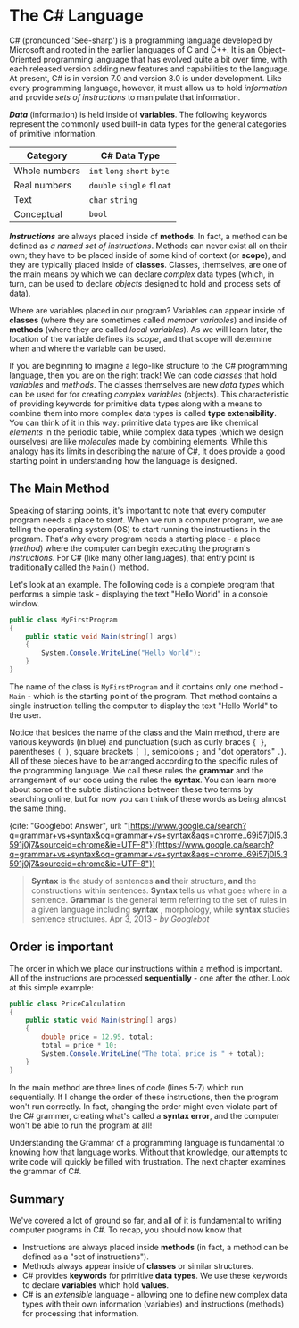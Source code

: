 # The C# Language

C# (pronounced 'See-sharp') is a programming language developed by Microsoft and rooted in the earlier languages of C and C++. It is an Object-Oriented programming language that has evolved quite a bit over time, with each released version adding new features and capabilities to the language. At present, C# is in version 7.0 and version 8.0 is under development. Like every programming language, however, it must allow us to hold _information_ and provide _sets of instructions_ to manipulate that information.

_**Data**_ (information) is held inside of **variables**. The following keywords represent the commonly used built-in data types for the general categories of primitive information.

| Category | C# Data Type |
| --- | --- |
| Whole numbers | `int` `long` `short` `byte` |
| Real numbers | `double` `single` `float` |
| Text | `char` `string` |
| Conceptual | `bool` |

_**Instructions**_ are always placed inside of **methods**. In fact, a method can be defined as _a named set of instructions_. Methods can never exist all on their own; they have to be placed inside of some kind of context (or **scope**), and they are typically placed inside of **classes**. Classes, themselves, are one of the main means by which we can declare _complex_ data types (which, in turn, can be used to declare _objects_ designed to hold and process sets of data).

Where are variables placed in our program? Variables can appear inside of **classes** (where they are sometimes called _member variables_) and inside of **methods** (where they are called _local variables_). As we will learn later, the location of the variable defines its _scope_, and that scope will determine when and where the variable can be used.

If you are beginning to imagine a lego-like structure to the C# programming language, then you are on the right track! We can code _classes_ that hold _variables_ and _methods_. The classes themselves are new _data types_ which can be used for for creating _complex variables_ (objects). This characteristic of providing keywords for primitive data types along with a means to combine them into more complex data types is called **type extensibility**. You can think of it in this way: primitive data types are like chemical _elements_ in the periodic table, while complex data types (which we design ourselves) are like _molecules_ made by combining elements. While this analogy has its limits in describing the nature of C#, it does provide a good starting point in understanding how the language is designed.

## The Main Method

Speaking of starting points, it's important to note that every computer program needs a place to _start_. When we run a computer program, we are telling the operating system (OS) to start running the instructions in the program. That's why every program needs a starting place - a place (_method_) where the computer can begin executing the program's _instructions_. For C# (like many other languages), that entry point is traditionally called the `Main()` method.

Let's look at an example. The following code is a complete program that performs a simple task - displaying the text "Hello World" in a console window.

```csharp
public class MyFirstProgram
{
    public static void Main(string[] args)
    {
        System.Console.WriteLine("Hello World");
    }
}
```

The name of the class is `MyFirstProgram` and it contains only one method - `Main` - which is the starting point of the program. That method contains a single instruction telling the computer to display the text "Hello World" to the user.

Notice that besides the name of the class and the Main method, there are various keywords (in blue) and punctuation (such as curly braces `{ }`, parentheses `( )`, square brackets `[ ]`, semicolons `;` and "dot operators" `.`). All of these pieces have to be arranged according to the specific rules of the programming language. We call these rules the **grammar** and the arrangement of our code using the rules the **syntax**. You can learn more about some of the subtle distinctions between these two terms by searching online, but for now you can think of these words as being almost the same thing.

{cite: "Googlebot Answer", url: "[https://www.google.ca/search?q=grammar+vs+syntax&oq=grammar+vs+syntax&aqs=chrome..69i57j0l5.3591j0j7&sourceid=chrome&ie=UTF-8"}](https://www.google.ca/search?q=grammar+vs+syntax&oq=grammar+vs+syntax&aqs=chrome..69i57j0l5.3591j0j7&sourceid=chrome&ie=UTF-8"})

> **Syntax** is the study of sentences **and** their structure, **and** the constructions within sentences. **Syntax** tells us what goes where in a sentence. **Grammar** is the general term referring to the set of rules in a given language including **syntax** , morphology, while **syntax** studies sentence structures. Apr 3, 2013 - _by Googlebot_

## Order is important

The order in which we place our instructions within a method is important. All of the instructions are processed **sequentially** - one after the other. Look at this simple example:

```csharp
public class PriceCalculation
{
    public static void Main(string[] args)
    {
        double price = 12.95, total;
        total = price * 10;
        System.Console.WriteLine("The total price is " + total);
    }
}
```

In the main method are three lines of code (lines 5-7) which run sequentially. If I change the order of these instructions, then the program won't run correctly. In fact, changing the order might even violate part of the C# grammer, creating what's called a **syntax error**, and the computer won't be able to run the program at all!

Understanding the Grammar of a programming language is fundamental to knowing how that language works. Without that knowledge, our attempts to write code will quickly be filled with frustration. The next chapter examines the grammar of C#.

## Summary

We've covered a lot of ground so far, and all of it is fundamental to writing computer programs in C#. To recap, you should now know that

* Instructions are always placed inside **methods** (in fact, a method can be defined as a "set of instructions").
* Methods always appear inside of **classes** or similar structures.
* C# provides **keywords** for primitive **data types**. We use these keywords to declare **variables** which hold **values**.
* C# is an _extensible_ language - allowing one to define new complex data types with their own information (variables) and instructions (methods) for processing that information.



